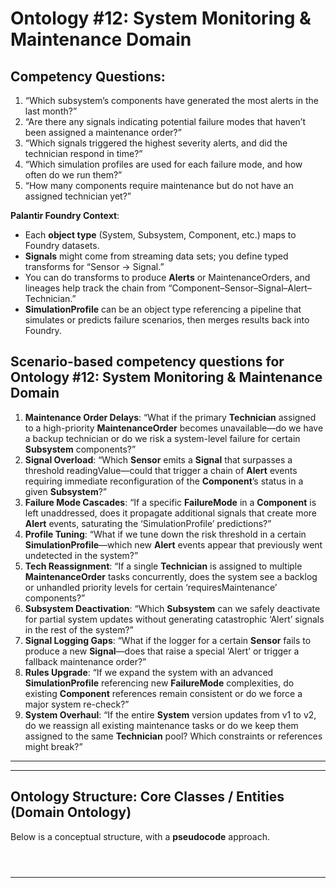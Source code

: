 # Ontology #12: System Monitoring & Maintenance Domain                                                   
                                         
## **Competency Questions**:           
           
1. “Which subsystem’s components have generated the most alerts in the last month?”             
2. “Are there any signals indicating potential failure modes that haven’t been assigned a maintenance order?”             
3. “Which signals triggered the highest severity alerts, and did the technician respond in time?”             
4. “Which simulation profiles are used for each failure mode, and how often do we run them?”             
5. “How many components require maintenance but do not have an assigned technician yet?”           
           
**Palantir Foundry Context**:           
- Each **object type** (System, Subsystem, Component, etc.) maps to Foundry datasets.             
- **Signals** might come from streaming data sets; you define typed transforms for “Sensor → Signal.”             
- You can do transforms to produce **Alerts** or MaintenanceOrders, and lineages help track the chain from “Component–Sensor–Signal–Alert–Technician.”             
- **SimulationProfile** can be an object type referencing a pipeline that simulates or predicts failure scenarios, then merges results back into Foundry.                                        
                                            
## **Scenario-based competency questions** for Ontology #12: System Monitoring & Maintenance Domain                                            
                                            
1. **Maintenance Order Delays**: “What if the primary **Technician** assigned to a high-priority **MaintenanceOrder** becomes unavailable—do we have a backup technician or do we risk a system-level failure for certain **Subsystem** components?”                                            
2. **Signal Overload**: “Which **Sensor** emits a **Signal** that surpasses a threshold readingValue—could that trigger a chain of **Alert** events requiring immediate reconfiguration of the **Component**’s status in a given **Subsystem**?”                                            
3. **Failure Mode Cascades**: “If a specific **FailureMode** in a **Component** is left unaddressed, does it propagate additional signals that create more **Alert** events, saturating the ‘SimulationProfile’ predictions?”                                            
4. **Profile Tuning**: “What if we tune down the risk threshold in a certain **SimulationProfile**—which new **Alert** events appear that previously went undetected in the system?”                                            
5. **Tech Reassignment**: “If a single **Technician** is assigned to multiple **MaintenanceOrder** tasks concurrently, does the system see a backlog or unhandled priority levels for certain ‘requiresMaintenance’ components?”                                            
6. **Subsystem Deactivation**: “Which **Subsystem** can we safely deactivate for partial system updates without generating catastrophic ‘Alert’ signals in the rest of the system?”                                            
7. **Signal Logging Gaps**: “What if the logger for a certain **Sensor** fails to produce a new **Signal**—does that raise a special ‘Alert’ or trigger a fallback maintenance order?”                                            
8. **Rules Upgrade**: “If we expand the system with an advanced **SimulationProfile** referencing new **FailureMode** complexities, do existing **Component** references remain consistent or do we force a major system re-check?”                                            
9. **System Overhaul**: “If the entire **System** version updates from v1 to v2, do we reassign all existing maintenance tasks or do we keep them assigned to the same **Technician** pool? Which constraints or references might break?”                                            
                                            
---                                           
---                                                 
                                                 
## Ontology Structure: Core Classes / Entities (Domain Ontology)                                                 
                                                 
Below is a conceptual structure, with a **pseudocode** approach.                                          
                                         
                                                 
                                                 
                                                                                               
```mermaid                                                                                               
                                       
                                          
```                                                                                  
                                                                                             
---                                                                   
                                                                   
```pseudocode                                                                 
                                 
                                         
                                                  
```                                                     
                                                     
